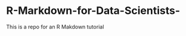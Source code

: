 R-Markdown-for-Data-Scientists-
===============================

This is a repo for an R Makdown tutorial
